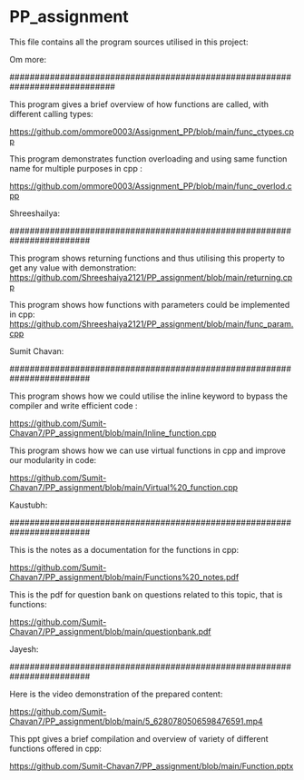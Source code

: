 # PP_assignment
This file contains all the program sources 
utilised in this project:

Om more:

#############################################################################

This program gives a brief overview of how functions are called, with different calling types:

https://github.com/ommore0003/Assignment_PP/blob/main/func_ctypes.cpp

This program demonstrates function overloading and using same function name for multiple purposes in cpp :

https://github.com/ommore0003/Assignment_PP/blob/main/func_overlod.cpp

Shreeshailya:

########################################################################

This program shows returning functions and thus utilising this property to get any value with demonstration:
https://github.com/Shreeshaiya2121/PP_assignment/blob/main/returning.cpp

This program shows how functions with parameters could be implemented in cpp:
https://github.com/Shreeshaiya2121/PP_assignment/blob/main/func_param.cpp

Sumit Chavan:

########################################################################

This program shows how we could utilise the inline keyword to bypass the compiler and write efficient code :

https://github.com/Sumit-Chavan7/PP_assignment/blob/main/Inline_function.cpp

This program shows how we can use virtual functions in cpp and improve our modularity in code:

https://github.com/Sumit-Chavan7/PP_assignment/blob/main/Virtual%20_function.cpp

Kaustubh:

########################################################################

This is the notes as a documentation for the functions in cpp:

https://github.com/Sumit-Chavan7/PP_assignment/blob/main/Functions%20_notes.pdf

This is the pdf for question bank on questions related to this topic, that is functions:

https://github.com/Sumit-Chavan7/PP_assignment/blob/main/questionbank.pdf

Jayesh:

########################################################################

Here is the video demonstration of the prepared content:

https://github.com/Sumit-Chavan7/PP_assignment/blob/main/5_6280780506598476591.mp4

This ppt gives a brief compilation and overview of variety of different functions offered in cpp:

https://github.com/Sumit-Chavan7/PP_assignment/blob/main/Function.pptx

